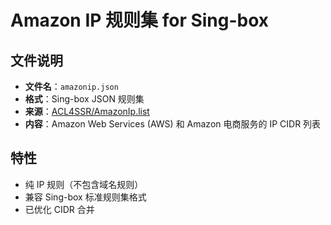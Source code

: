# Amazon IP 规则集 for Sing-box

## 文件说明
- **文件名**：`amazonip.json`
- **格式**：Sing-box JSON 规则集
- **来源**：[ACL4SSR/AmazonIp.list](https://raw.githubusercontent.com/ACL4SSR/ACL4SSR/master/Clash/Ruleset/AmazonIp.list)
- **内容**：Amazon Web Services (AWS) 和 Amazon 电商服务的 IP CIDR 列表

## 特性
- 纯 IP 规则（不包含域名规则）
- 兼容 Sing-box 标准规则集格式
- 已优化 CIDR 合并
